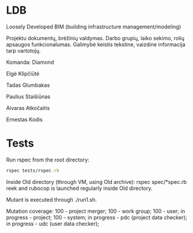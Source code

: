 
# LDB

Loosely Developed BIM (building infrastructure management/modeling)

Projektu dokumentų, brėžinių valdymas. Darbo grupių, laiko sekimo, rolių apsaugos funkcionalumas.
Galimybė keistis tekstine, vaizdine informacija tarp vartotojų.

Komanda: Diamond

Elgė Klipčiūtė

Tadas Glumbakas

Paulius Staišiūnas

Aivaras Atkočaitis

Ernestas Kodis

# Tests

Run rspec from the root directory:
```ruby
rspec tests/rspec.rb
```

Inside Old directory (through VM, using Old archive):
rspec spec/*spec.rb
reek and rubocop is launched regularly inside Old directory.

Mutant is executed through ./run1.sh.

Mutation coverage:
100 - project merger; 
100 - work group; 
100 - user; 
in progress - project; 
100 - system; 
in progress - pdc (project data checker); 
in progress - udc (user data checker); 
